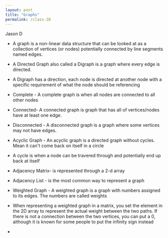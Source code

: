 ```yaml
---
layout: post
title: "Graphs"
permalink: /class-28
---
```

Jason D

* A graph is a non-linear data structure that can be looked at as a collection of vertices (or nodes) potentially connected by line segments named edges.

* A Directed Graph also called a Digraph is a graph where every edge is directed.

* A Digraph has a direction, each node is directed at another node with a specific requirement of what the node should be referencing

* Complete - A complete graph is when all nodes are connected to all other nodes

* Connected- A connected graph is graph that has all of vertices/nodes have at least one edge.

* Disconnected - A disconnected graph is a graph where some vertices may not have edges.

* Acyclic Graph - An acyclic graph is a directed graph without cycles. Mean it can't come back on itself in a circle

* A cycle is when a node can be travered through and potentially end up back at itself

* Adjacency Matrix- is represented through a 2-d array 

* Adjacency List - is the most common way to represent a graph

* Weighted Graph - A weighted graph is a graph with numbers assigned to its edges. The numbers are called weights

* When representing a weighted graph in a matrix, you set the element in the 2D array to represent the actual weight between the two paths. If there is not a connection between the two vertices, you can put a 0, although it is known for some people to put the infinity sign instead

* 